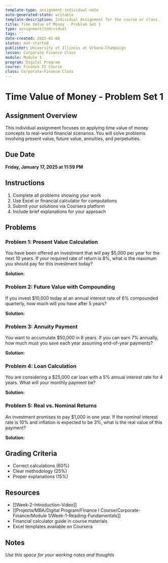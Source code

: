 ```yaml
---
template-type: assignment-individual-note
auto-generated-state: writable
template-description: Individual Assignment for the course or class.
title: Time Value of Money - Problem Set 1
type: assignment/individual
tags: ''
date-created: 2025-01-06
status: not-started
publisher: University of Illinois at Urbana-Champaign
lesson: Corporate Finance Class
module: Module 1
program: Digital Program
course: Finance II Course
class: Corporate-Finance Class
---
```


# Time Value of Money - Problem Set 1

## Assignment Overview

This individual assignment focuses on applying time value of money concepts to real-world financial scenarios. You will solve problems involving present value, future value, annuities, and perpetuities.

## Due Date

**Friday, January 17, 2025 at 11:59 PM**

## Instructions

1. Complete all problems showing your work
2. Use Excel or financial calculator for computations
3. Submit your solutions via Coursera platform
4. Include brief explanations for your approach

## Problems

### Problem 1: Present Value Calculation

You have been offered an investment that will pay $5,000 per year for the next 10 years. If your required rate of return is 8%, what is the maximum you should pay for this investment today?

**Solution:**

### Problem 2: Future Value with Compounding

If you invest $10,000 today at an annual interest rate of 6% compounded quarterly, how much will you have after 5 years?

**Solution:**

### Problem 3: Annuity Payment

You want to accumulate $50,000 in 8 years. If you can earn 7% annually, how much must you save each year assuming end-of-year payments?

**Solution:**

### Problem 4: Loan Calculation

You are considering a $25,000 car loan with a 5% annual interest rate for 4 years. What will your monthly payment be?

**Solution:**

### Problem 5: Real vs. Nominal Returns

An investment promises to pay $1,000 in one year. If the nominal interest rate is 10% and inflation is expected to be 3%, what is the real value of this payment?

**Solution:**

## Grading Criteria

- Correct calculations (60%)
- Clear methodology (25%)
- Proper explanations (15%)

## Resources

- [[Week-2-Introduction-Video]]
- [[Projects/MBA/Digital Program/Finance I Course/Corporate-Finance/Module 1/Week-1-Reading-Fundamentals]]
- Financial calculator guide in course materials
- Excel templates available on Coursera

## Notes

*Use this space for your working notes and thoughts*
